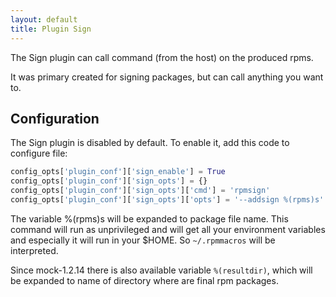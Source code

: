 ```yaml
---
layout: default
title: Plugin Sign
---
```


The Sign plugin can call command (from the host) on the produced rpms.

It was primary created for signing packages, but can call anything you want to.

## Configuration

The Sign plugin is disabled by default. To enable it, add this code to configure file:
```python
config_opts['plugin_conf']['sign_enable'] = True
config_opts['plugin_conf']['sign_opts'] = {}
config_opts['plugin_conf']['sign_opts']['cmd'] = 'rpmsign'
config_opts['plugin_conf']['sign_opts']['opts'] = '--addsign %(rpms)s'
```
The variable %(rpms)s will be expanded to package file name. This command will run as unprivileged and will get all your environment variables and especially it will run in your $HOME. So `~/.rpmmacros` will be interpreted.

Since mock-1.2.14 there is also available variable `%(resultdir)`, which will be expanded to name of directory where are final rpm packages.
